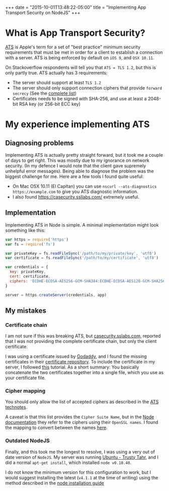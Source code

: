 +++
date = "2015-10-01T13:48:22-05:00"
title = "Implementing App Transport Security on NodeJS"
+++

# What is App Transport Security? #
[ATS](https://developer.apple.com/library/prerelease/ios/technotes/App-Transport-Security-Technote/) is Apple's term for a set of "best practice" minimum security requirements that must be met in order for a client to establish a connection with a server. ATS is being enforced by default on `iOS 9`, and `OSX 10.11`.

On Stackoverflow respondents will tell you that `ATS = TLS 1.2`, but this is only partly true. ATS actually has 3 requirements:

- The server should support at least `TLS 1.2`
- The server should only support connection ciphers that provide `forward secrecy` (See the [complete list](https://developer.apple.com/library/prerelease/ios/technotes/App-Transport-Security-Technote/))
- Certificates needs to be signed with SHA-256, and use at least a 2048-bit RSA  key (or 256-bit ECC key)

# My experience implementing ATS #

## Diagnosing problems ##

Implementing ATS is actually pretty straight forward, but it took me a couple of days to get right. This was mostly due to my ignorance on network security. (In my defence I would note that the client gave supremely unhelpful error messages). Being able to diagnose the problem was the biggest challenge for me. Here are a few tools I found quite useful:

- On Mac OSX 10.11 (El Capitan) you can use `nscurl --ats-diagnostics https://example.com` to give you ATS diagnostic information.
- I also found <https://casecurity.ssllabs.com/> extremely useful.

## Implementation ##
Implementing ATS in Node is simple. A minimal implementation might look something like this:
```javascript
var https = require('https')
var fs = require('fs')

var privateKey = fs.readFileSync('/path/to/my/private/key', 'utf8')
var certificate = fs.readFileSync('/path/to/my/certificate', 'utf8')

var credentials = {
  key: privateKey,
  cert: certificate,
  ciphers: 'ECDHE-ECDSA-AES256-GCM-SHA384:ECDHE-ECDSA-AES128-GCM-SHA256:ECDHE-ECDSA-AES256-SHA384:ECDHE-ECDSA-AES256-SHA:ECDHE-ECDSA-AES128-SHA256:ECDHE-ECDSA-AES128-SHA:ECDHE-RSA-AES256-GCM-SHA384:ECDHE-RSA-AES256-SHA384:ECDHE-RSA-AES128-SHA256:ECDHE-RSA-AES128-SHA'
}

server = https.createServer(credentials, app)
```

## My mistakes ##

### Certificate chain ###
I am not sure if this was breaking ATS, but [casecurity.sslabs.com](https://casecurity.ssllabs.com/), reported that I was not providing the complete certificate chain, but only the client certificate.

I was using a certificate issued by [Godaddy](https://www.godaddy.com/), and I found the missing certificates in their [certificate repository](https://certs.godaddy.com/repository/). To include the certificate in my server, I followed [this](http://nginx.org/en/docs/http/configuring_https_servers.html#chains) tutorial. As a short summary:  You basically concatenate the two certificates together into a single file, which you use as your certificate file.

### Cipher mapping ###
You should only allow the list of accepted ciphers as described in the [ATS technotes](https://developer.apple.com/library/prerelease/ios/technotes/App-Transport-Security-Technote/#//apple_ref/doc/uid/TP40016240-CH1-SW3).

A caveat is that this list provides the `Cipher Suite Name`, but in the [Node  documentation](https://nodejs.org/api/tls.html#tls_modifying_the_default_tls_cipher_suite) they refer to the ciphers using their `OpenSSL names`. I found the mapping to convert between the names [here](http://openssl.org/docs/manmaster/apps/ciphers.html).

### Outdated NodeJS ###
Finally, and this took me the longest to resolve, I was using a very out of date version of `NodeJS`. My server was running [Ubuntu - Trusty Tahr](http://releases.ubuntu.com/trusty/), and I did a normal `apt-get install`, which installed `node v0.10.40`.

I do not know the minimum version for this configuration to work, but I would suggest installing the latest (`v4.1.1` at the time of writing) using the method described in the [node installation guide](https://nodejs.org/en/download/package-manager/#debian-and-ubuntu-based-linux-distributions)
